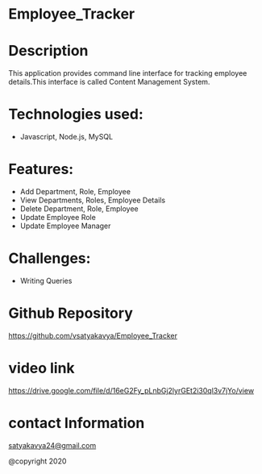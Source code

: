 # Employee_Tracker

# Description
  This application provides command line interface  for tracking employee details.This interface is called Content Management System.

# Technologies used:

*  Javascript, Node.js, MySQL

# Features:

* Add Department, Role, Employee
* View Departments, Roles, Employee Details
* Delete Department, Role, Employee
* Update Employee Role
* Update Employee Manager



# Challenges:
* Writing Queries


# Github Repository
https://github.com/vsatyakavya/Employee_Tracker

# video link
https://drive.google.com/file/d/16eG2Fy_pLnbGj2lyrGEt2i30ql3v7jYo/view

# contact Information
satyakavya24@gmail.com

@copyright 2020

